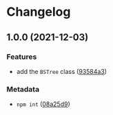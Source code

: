 # Changelog

## 1.0.0 (2021-12-03)

### Features

- add the `BSTree` class ([93584a3](https://github.com/vansergen/bstrees/commit/93584a30912838d03359ec8e8b2528521de8348b))

### Metadata

- `npm int` ([08a25d9](https://github.com/vansergen/bstrees/commit/08a25d99c6cf41426db311cace263f7995f1f2b6))
